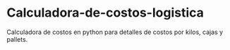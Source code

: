# Calculadora-de-costos-logistica
Calculadora de costos en python para detalles de costos por kilos, cajas y pallets.
